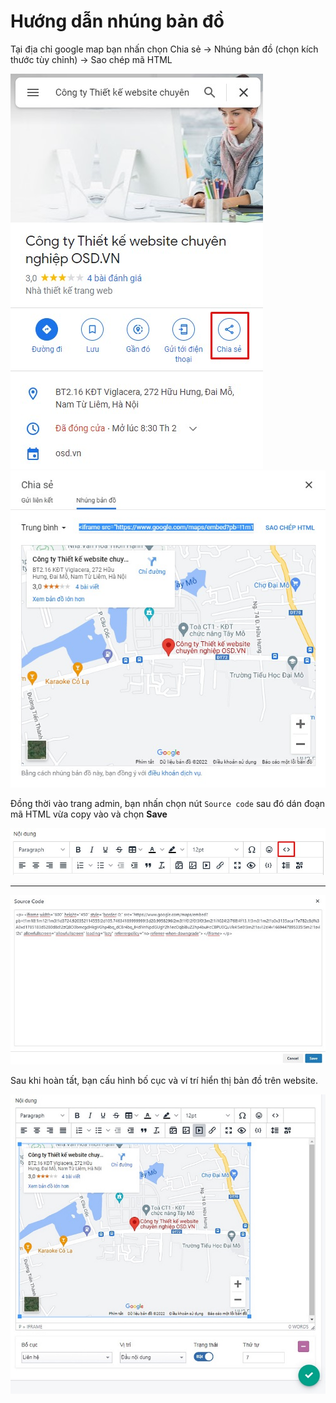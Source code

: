 # Hướng dẫn nhúng bản đồ

Tại địa chỉ google map bạn nhấn chọn Chia sẻ -> Nhúng bản đồ (chọn kích thước tùy chỉnh) -> Sao chép mã HTML

![map-1.jpg](img/map-1.jpg)
![map-2.jpg](img/map-2.jpg)

Đồng thời vào trang admin, bạn nhấn chọn nút `Source code` sau đó dán đoạn mã HTML vừa copy vào và chọn **Save**

![source-code.jpg](img/source-code.jpg)
____________________
![map-3.jpg](img/map-3.jpg)

Sau khi hoàn tất, bạn cấu hình bố cục và ví trí hiển thị bản đồ trên website.

![map-4.jpg](img/map-4.jpg)